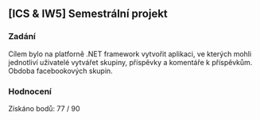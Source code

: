 ## [ICS & IW5] Semestrální projekt

### Zadání

Cílem bylo na platforně .NET framework vytvořit aplikaci, ve kterých mohli jednotliví uživatelé vytvářet skupiny, příspěvky a komentáře k příspěvkům. Obdoba facebookových skupin.

### Hodnocení 

Získáno bodů: 77 / 90
